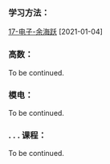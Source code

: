 ### 学习方法：

[17-电子-余海跃](课程学习/电子信息工程学院/17-电子信息工程-余海跃.md) [2021-01-04]

### 高数：

To be continued.

### 模电：

To be continued.

### . . . 课程：

To be continued.